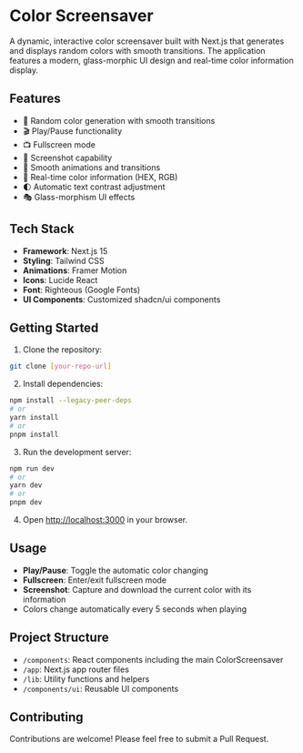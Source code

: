 # Color Screensaver

A dynamic, interactive color screensaver built with Next.js that generates and displays random colors with smooth transitions. The application features a modern, glass-morphic UI design and real-time color information display.

## Features

- 🎨 Random color generation with smooth transitions
- 🎬 Play/Pause functionality
- 📺 Fullscreen mode
- 📸 Screenshot capability
- 💫 Smooth animations and transitions
- 🎯 Real-time color information (HEX, RGB)
- 🌓 Automatic text contrast adjustment
- 🎭 Glass-morphism UI effects

## Tech Stack

- **Framework**: Next.js 15
- **Styling**: Tailwind CSS
- **Animations**: Framer Motion
- **Icons**: Lucide React
- **Font**: Righteous (Google Fonts)
- **UI Components**: Customized shadcn/ui components

## Getting Started

1. Clone the repository:

```bash
git clone [your-repo-url]
```

2. Install dependencies:

```bash
npm install --legacy-peer-deps
# or
yarn install
# or
pnpm install
```

3. Run the development server:

```bash
npm run dev
# or
yarn dev
# or
pnpm dev
```

4. Open [http://localhost:3000](http://localhost:3000) in your browser.

## Usage

- **Play/Pause**: Toggle the automatic color changing
- **Fullscreen**: Enter/exit fullscreen mode
- **Screenshot**: Capture and download the current color with its information
- Colors change automatically every 5 seconds when playing

## Project Structure

- `/components`: React components including the main ColorScreensaver
- `/app`: Next.js app router files
- `/lib`: Utility functions and helpers
- `/components/ui`: Reusable UI components

## Contributing

Contributions are welcome! Please feel free to submit a Pull Request.
